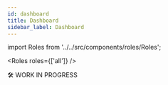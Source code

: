 ```yaml
---
id: dashboard
title: Dashboard
sidebar_label: Dashboard
---
```


import Roles from '../../src/components/roles/Roles';

<Roles roles={['all']} />

<!-- ## SECTION_TITLE -->

<!-- TODO: Write article -->

🛠 WORK IN PROGRESS
